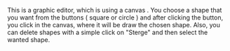 This is a graphic editor, which is using a canvas . You choose a shape that you want from the buttons ( square or circle ) and after clicking the button, you click in the canvas, where it will be draw the chosen shape. Also, you can delete shapes with a simple click on "Sterge" and then select the wanted shape.
